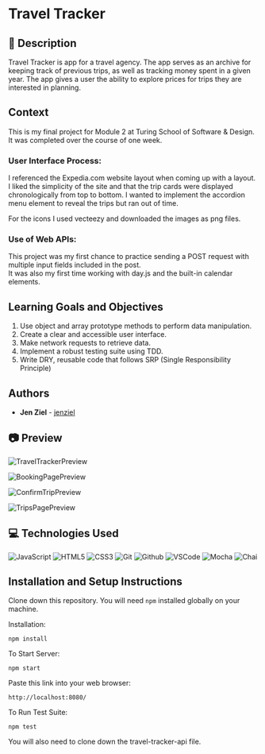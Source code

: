 # Travel Tracker
## 📝 Description
Travel Tracker is app for a travel agency.  The app serves as an archive for keeping track of previous trips, as well as tracking money spent in a given year.  The app gives a user the ability to explore prices for trips they are interested in planning. 

## Context
This is my final project for Module 2 at Turing School of Software & Design.  It was completed over the course of one week.

### User Interface Process: 

I referenced the Expedia.com website layout when coming up with a layout.  I liked the simplicity of the site and that the trip cards were displayed chronologically from top to bottom.  I wanted to implement the accordion menu element to reveal the trips but ran out of time.  

For the icons I used vecteezy and downloaded the images as png files. 

### Use of Web APIs:  

This project was my first chance to practice sending a POST request with multiple input fields included in the post.  
It was also my first time working with day.js and the built-in calendar elements.


## Learning Goals and Objectives
1. Use object and array prototype methods to perform data manipulation. 
2. Create a clear and accessible user interface. 
3. Make network requests to retrieve data. 
4. Implement a robust testing suite using TDD.
5. Write DRY, reusable code that follows SRP (Single Responsibility Principle)


## Authors
* **Jen Ziel** -  [jenziel](https://github.com/jenziel)

## 📷 Preview
![TravelTrackerPreview](https://user-images.githubusercontent.com/130857864/259486211-974af934-4bf9-4170-9e8c-635f98c9aade.png)

![BookingPagePreview](https://user-images.githubusercontent.com/130857864/259487144-7163c187-27a2-4298-aef2-068c85f3f0d0.png)

![ConfirmTripPreview](https://user-images.githubusercontent.com/130857864/259488569-908ce928-f78b-4f3c-a050-34e945b21196.png)


![TripsPagePreview](https://user-images.githubusercontent.com/130857864/259487207-9d7d5cc4-9fa3-4ac9-ae37-3685859f1dfb.png)

## 💻 Technologies Used
![JavaScript](https://img.shields.io/badge/JavaScript-F7DF1E?style=for-the-badge&logo=javascript&logoColor=black)
![HTML5](https://img.shields.io/badge/html5-%23E34F26.svg?style=for-the-badge&logo=html5&logoColor=white)
![CSS3](https://img.shields.io/badge/-CSS-05122A?style=flat&logo=css3)
![Git](https://img.shields.io/badge/-Git-05122A?style=flat&logo=git)
![Github](https://img.shields.io/badge/-GitHub-05122A?style=flat&logo=github)
![VSCode](https://img.shields.io/badge/-VS_Code-05122A?style=flat&logo=visualstudio)
![Mocha](https://img.shields.io/badge/mocha.js-323330?style=for-the-badge&logo=mocha&logoColor=Brown)
![Chai](https://img.shields.io/badge/chai.js-323330?style=for-the-badge&logo=chai&logoColor=red)

## Installation and Setup Instructions

Clone down this repository. You will need `npm` installed globally on your machine.  

Installation:

`npm install`  

To Start Server:

`npm start`

Paste this link into your web browser:

`http://localhost:8080/`


To Run Test Suite:

`npm test`

You will also need to clone down the travel-tracker-api file. 